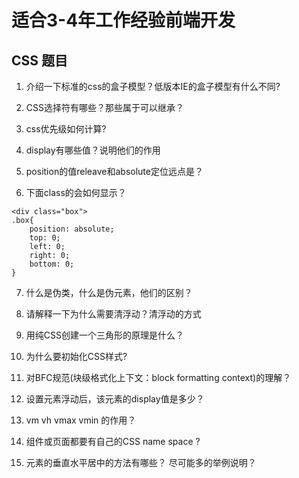 # 适合3-4年工作经验前端开发
## CSS 题目

1. 介绍一下标准的css的盒子模型？低版本IE的盒子模型有什么不同?

2. CSS选择符有哪些？那些属于可以继承？

3. css优先级如何计算?

4. display有哪些值？说明他们的作用

5. position的值releave和absolute定位远点是？

6. 下面class的会如何显示？

```
<div class="box">
.box{
    position: absolute;
    top: 0;
    left: 0;
    right: 0;
    bottom: 0;
}
```

7. 什么是伪类，什么是伪元素，他们的区别？

8. 请解释一下为什么需要清浮动？清浮动的方式

9. 用纯CSS创建一个三角形的原理是什么？

10. 为什么要初始化CSS样式?

11. 对BFC规范(块级格式化上下文：block formatting context)的理解？

12. 设置元素浮动后，该元素的display值是多少？

13. vm vh vmax vmin 的作用？

14. 组件或页面都要有自己的CSS name space ?

15. 元素的垂直水平居中的方法有哪些？ 尽可能多的举例说明？